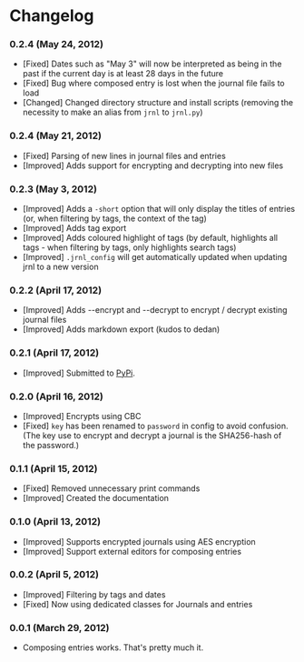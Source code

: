 Changelog
=========

### 0.2.4 (May 24, 2012)

* [Fixed] Dates such as "May 3" will now be interpreted as being in the past if the current day is at least 28 days in the future
* [Fixed] Bug where composed entry is lost when the journal file fails to load
* [Changed] Changed directory structure and install scripts (removing the necessity to make an alias from `jrnl` to `jrnl.py`)

### 0.2.4 (May 21, 2012)

* [Fixed] Parsing of new lines in journal files and entries
* [Improved] Adds support for encrypting and decrypting into new files

### 0.2.3 (May 3, 2012)

* [Improved] Adds a `-short` option that will only display the titles of entries (or, when filtering by tags, the context of the tag)
* [Improved] Adds tag export
* [Improved] Adds coloured highlight of tags (by default, highlights all tags - when filtering by tags, only highlights search tags)
* [Improved] `.jrnl_config` will get automatically updated when updating jrnl to a new version

### 0.2.2 (April 17, 2012)

* [Improved] Adds --encrypt and --decrypt to encrypt / decrypt existing journal files
* [Improved] Adds markdown export (kudos to dedan)

### 0.2.1 (April 17, 2012)

* [Improved] Submitted to [PyPi](http://pypi.python.org/pypi/jrnl/0.2.1).

### 0.2.0 (April 16, 2012)

* [Improved] Encrypts using CBC
* [Fixed] `key` has been renamed to `password` in config to avoid confusion. (The key use to encrypt and decrypt a journal is the SHA256-hash of the password.)

### 0.1.1 (April 15, 2012)

* [Fixed] Removed unnecessary print commands
* [Improved] Created the documentation

###  0.1.0 (April 13, 2012)

* [Improved] Supports encrypted journals using AES encryption
* [Improved] Support external editors for composing entries

### 0.0.2 (April 5, 2012)

* [Improved] Filtering by tags and dates
* [Fixed] Now using dedicated classes for Journals and entries

### 0.0.1 (March 29, 2012)

* Composing entries works. That's pretty much it.
